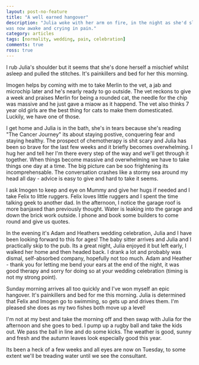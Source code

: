 ```yaml
---
layout: post-no-feature
title: "A well earned hangover"
description: "Julia woke with her arm on fire, in the night as she'd slept on it and
was now awake and crying in pain."
category: articles
tags: [normality, wedding, pain, celebration]
comments: true
ross: true
---
```


I rub Julia's shoulder but it seems that she's done herself a mischief whilst
asleep and pulled the stitches.  It's painkillers and bed for her this morning.

Imogen helps by coming with me to take Merlin to the vet, a jab and microchip
later and he's nearly ready to go outside.  The vet reckons to give a week and
praises Merlin for being a rounded cat, the needle for the chip was massive and
he just gave a miaow as it happend.  The vet also thinks 7 year old girls are
the best thing for cats to make them domesticated.  Luckily, we have one of those.

I get home and Julia is in the bath, she's in tears because she's reading
"The Cancer Journey" its about staying postive, conquering fear and staying
healthy.  The prospect of chemotherapy is shit scary and Julia has been so
brave for the last few weeks and it briefly becomes overwhelming.  I hug her and
tell her I'm there every step of the way and we'll get through it together.
When things become massive and overwhelming we have to take things one day at a
time.  The big picture can be soo frightening its incomprehensable.
The conversation crashes like a stormy sea around my head all day - advice is
easy to give and hard to take it seems.

I ask Imogen to keep and eye on Mummy and give her hugs if needed and I take
Felix to little ruggers.  Felix loves little ruggers and I spent the time talking
geek to another dad.  In the afternoon, I notice the garage roof is more banjaxed
than previously thought. Water is leaking into the garage and down the brick work
outside. I phone and book some builders to come round and give us quotes.

In the evening it's Adam and Heathers wedding celebration, Julia and I have been
looking forward to this for ages!  The baby sitter arrives and Julia and I
practically skip to the pub.  Its a great night, Julia enjoyed it but left early,
I walked her home and then headed back. I drank a lot and probably was
dismal, self-absorbed company, hopefully not too much.  Adam and Heather - thank you
for letting me bend your ears at the end of the night, it was good therapy and sorry
for doing so at your wedding celebration (timing is not my strong point).

Sunday morning arrives all too quickly and I've won myself an epic hangover.
It's painkillers and bed for me this morning.  Julia is determined that Felix
and Imogen go to swimming, so gets up and drives them. I'm pleased she does
as my two fishes both move up a level!

I'm not at my best and take the morning off and then swap with Julia for the
afternoon and she goes to bed.  I pump up a rugby ball and take the kids out.  We pass the ball in
line and do some kicks.  The weather is good, sunny and fresh and the autumn
leaves look especially good this year.

Its been a heck of a few weeks and all eyes are now on Tuesday, to some extent
we'll be treading water until we see the consultant.
